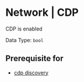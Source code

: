 # Network | CDP

CDP is enabled

Data Type:  `bool`

## Prerequisite for

- [cdp discovery](../../../admin/discovery/box/cdp.md)
